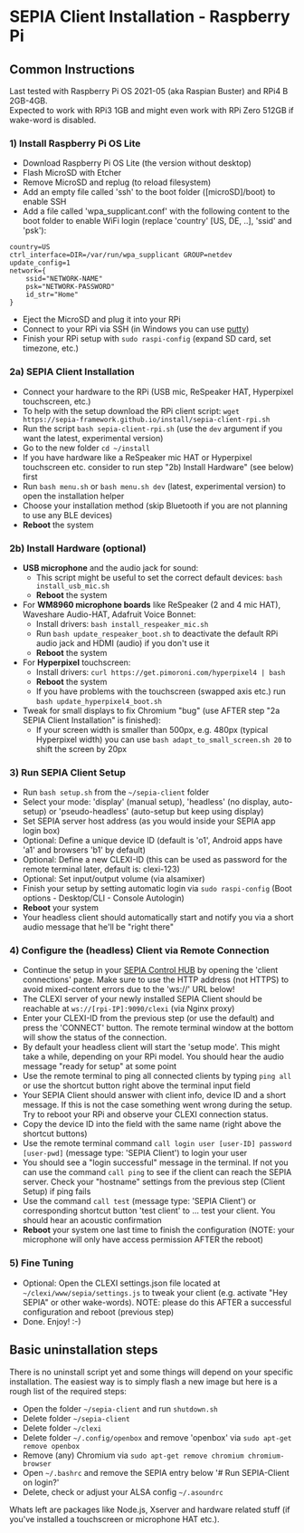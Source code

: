 # SEPIA Client Installation - Raspberry Pi

## Common Instructions

Last tested with Raspberry Pi OS 2021-05 (aka Raspian Buster) and RPi4 B 2GB-4GB.  
Expected to work with RPi3 1GB and might even work with RPi Zero 512GB if wake-word is disabled.

### 1) Install Raspberry Pi OS Lite

* Download Raspberry Pi OS Lite (the version without desktop)
* Flash MicroSD with Etcher
* Remove MicroSD and replug (to reload filesystem)
* Add an empty file called 'ssh' to the boot folder ([microSD]/boot) to enable SSH
* Add a file called 'wpa_supplicant.conf' with the following content to the boot folder to enable WiFi login (replace 'country' [US, DE, ..], 'ssid' and 'psk'):
```
country=US
ctrl_interface=DIR=/var/run/wpa_supplicant GROUP=netdev
update_config=1
network={
    ssid="NETWORK-NAME"
    psk="NETWORK-PASSWORD"
	id_str="Home"
}
```
* Eject the MicroSD and plug it into your RPi
* Connect to your RPi via SSH (in Windows you can use [putty](https://www.putty.org/))
* Finish your RPi setup with `sudo raspi-config` (expand SD card, set timezone, etc.)

### 2a) SEPIA Client Installation

* Connect your hardware to the RPi (USB mic, ReSpeaker HAT, Hyperpixel touchscreen, etc.)
* To help with the setup download the RPi client script: `wget https://sepia-framework.github.io/install/sepia-client-rpi.sh`
* Run the script `bash sepia-client-rpi.sh` (use the `dev` argument if you want the latest, experimental version)
* Go to the new folder `cd ~/install`
* If you have hardware like a ReSpeaker mic HAT or Hyperpixel touchscreen etc. consider to run step "2b) Install Hardware" (see below) first
* Run `bash menu.sh` or `bash menu.sh dev` (latest, experimental version) to open the installation helper
* Choose your installation method (skip Bluetooth if you are not planning to use any BLE devices)
* **Reboot** the system

### 2b) Install Hardware (optional)

* **USB microphone** and the audio jack for sound:
  * This script might be useful to set the correct default devices: `bash install_usb_mic.sh`
  * **Reboot** the system
* For **WM8960 microphone boards** like ReSpeaker (2 and 4 mic HAT), Waveshare Audio-HAT, Adafruit Voice Bonnet:
  * Install drivers: `bash install_respeaker_mic.sh`
  * Run `bash update_respeaker_boot.sh` to deactivate the default RPi audio jack and HDMI (audio) if you don't use it
  * **Reboot** the system
* For **Hyperpixel** touchscreen:
  * Install drivers: `curl https://get.pimoroni.com/hyperpixel4 | bash`
  * **Reboot** the system
  * If you have problems with the touchscreen (swapped axis etc.) run `bash update_hyperpixel4_boot.sh`
* Tweak for small displays to fix Chromium "bug" (use AFTER step "2a SEPIA Client Installation" is finished):
  * If your screen width is smaller than 500px, e.g. 480px (typical Hyperpixel width) you can use `bash adapt_to_small_screen.sh 20` to shift the screen by 20px

### 3) Run SEPIA Client Setup

* Run `bash setup.sh` from the `~/sepia-client` folder
* Select your mode: 'display' (manual setup), 'headless' (no display, auto-setup) or 'pseudo-headless' (auto-setup but keep using display)
* Set SEPIA server host address (as you would inside your SEPIA app login box)
* Optional: Define a unique device ID (default is 'o1', Android apps have 'a1' and browsers 'b1' by default)
* Optional: Define a new CLEXI-ID (this can be used as password for the remote terminal later, default is: clexi-123)
* Optional: Set input/output volume (via alsamixer)
* Finish your setup by setting automatic login via `sudo raspi-config` (Boot options - Desktop/CLI - Console Autologin)
* **Reboot** your system 
* Your headless client should automatically start and notify you via a short audio message that he'll be "right there"

### 4) Configure the (headless) Client via Remote Connection

* Continue the setup in your [SEPIA Control HUB](https://github.com/SEPIA-Framework/sepia-admin-tools/tree/master/admin-web-tools) by opening the 'client connections' page. Make sure to use the HTTP address (not HTTPS) to avoid mixed-content errors due to the 'ws://' URL below!
* The CLEXI server of your newly installed SEPIA Client should be reachable at `ws://[rpi-IP]:9090/clexi` (via Nginx proxy)
* Enter your CLEXI-ID from the previous step (or use the default) and press the 'CONNECT' button. The remote terminal window at the bottom will show the status of the connection.
* By default your headless client will start the 'setup mode'. This might take a while, depending on your RPi model. You should hear the audio message "ready for setup" at some point
* Use the remote terminal to ping all connected clients by typing `ping all` or use the shortcut button right above the terminal input field
* Your SEPIA Client should answer with client info, device ID and a short message. If this is not the case something went wrong during the setup. Try to reboot your RPi and observe your CLEXI connection status.
* Copy the device ID into the field with the same name (right above the shortcut buttons)
* Use the remote terminal command `call login user [user-ID] password [user-pwd]` (message type: 'SEPIA Client') to login your user
* You should see a "login successful" message in the terminal. If not you can use the command `call ping` to see if the client can reach the SEPIA server. Check your "hostname" settings from the previous step (Client Setup) if ping fails
* Use the command `call test` (message type: 'SEPIA Client') or corresponding shortcut button 'test client' to ... test your client. You should hear an acoustic confirmation
* **Reboot** your system one last time to finish the configuration (NOTE: your microphone will only have access permission AFTER the reboot)

### 5) Fine Tuning

* Optional: Open the CLEXI settings.json file located at `~/clexi/www/sepia/settings.js` to tweak your client (e.g. activate "Hey SEPIA" or other wake-words). NOTE: please do this AFTER a successful configuration and reboot (previous step)
* Done. Enjoy! :-)

## Basic uninstallation steps

There is no uninstall script yet and some things will depend on your specific installation. The easiest way is to simply flash a new image but here is a rough list of the required steps:
* Open the folder `~/sepia-client` and run `shutdown.sh`
* Delete folder `~/sepia-client`
* Delete folder `~/clexi`
* Delete folder `~/.config/openbox` and remove 'openbox' via `sudo apt-get remove openbox`
* Remove (any) Chromium via `sudo apt-get remove chromium chromium-browser`
* Open `~/.bashrc` and remove the SEPIA entry below '# Run SEPIA-Client on login?'
* Delete, check or adjust your ALSA config `~/.asoundrc`

Whats left are packages like Node.js, Xserver and hardware related stuff (if you've installed a touchscreen or microphone HAT etc.).
